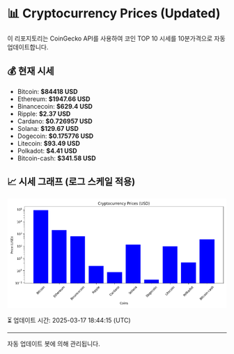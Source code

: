 
# 📊 Cryptocurrency Prices (Updated)

이 리포지토리는 CoinGecko API를 사용하여 코인 TOP 10 시세를 10분가격으로 자동 업데이트합니다.

## 💰 현재 시세
- Bitcoin: **$84418 USD**
- Ethereum: **$1947.66 USD**
- Binancecoin: **$629.4 USD**
- Ripple: **$2.37 USD**
- Cardano: **$0.726957 USD**
- Solana: **$129.67 USD**
- Dogecoin: **$0.175776 USD**
- Litecoin: **$93.49 USD**
- Polkadot: **$4.41 USD**
- Bitcoin-cash: **$341.58 USD**

## 📈 시세 그래프 (로그 스케일 적용)
![Crypto Prices](crypto_prices.png)

⏳ 업데이트 시간: 2025-03-17 18:44:15 (UTC)

---
자동 업데이트 봇에 의해 관리됩니다.
